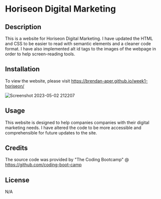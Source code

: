 # Horiseon Digital Marketing

## Description

This is a website for Horiseon Digital Marketing. I have updated the HTML and CSS to be easier to read with semantic elements and a cleaner code format. I have also implemented alt id tags to the images of the webpage in order to help screen-reading tools.

## Installation
To view the website, please visit https://brendan-aper.github.io/week1-horiseon/

![Screenshot 2023-05-02 212207](https://user-images.githubusercontent.com/128443862/235832782-fad21004-b515-4118-b2f9-df2d499b409a.png)


## Usage

This website is designed to help companies companies with their digital marketing needs. I have altered the code to be more accessible and comprehensible for future updates to the site.

## Credits

The source code was provided by "The Coding Bootcamp" @ 
https://github.com/coding-boot-camp

## License

N/A
